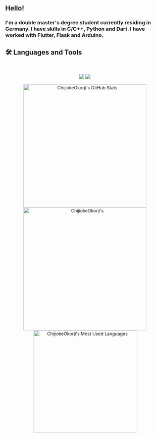 ## Hello!


### I'm a double master's degree student currently residing in Germany. I have skills in C/C++, Python and Dart. I have worked with Flutter, Flask and Arduino.

## 🛠️ Languages and Tools

<br>

<p align="center">
  <img src="https://skillicons.dev/icons?i=mongodb,html,css,sass,git,figma,aws,flutter,docker,c,c++" />
  <img src="https://skillicons.dev/icons?i=python,vscode,linux,ubuntu,gitlab,matlab,flask,arduino,obsidian,cmd" />
</p>

<div align=center>
  <img width=390 src="https://github-readme-stats.vercel.app/api?username=Paulo-V-R-Anjos&theme=transparent&count_private=true&show_icons=true&rank_icon=github&locale=en" alt="ChijiokeOkorji's GitHub Stats" />
  <img width=390 src="https://github-readme-streak-stats.herokuapp.com/?user=Paulo-V-R-Anjos&theme=transparent&count_private=true&border_radius=10&locale=en" alt="ChijiokeOkorji's" />
  <img width=325 src="https://github-readme-stats.vercel.app/api/top-langs?username=Paulo-V-R-Anjos&theme=transparent&layout=donut&hide=css&langs_count=8&border_radius=10&show_icons=true&locale=en" alt="ChijiokeOkorji's Most Used Languages" />
</div>


<!--
**Paulo-V-R-Anjos/Paulo-V-R-Anjos** is a ✨ _special_ ✨ repository because its `README.md` (this file) appears on your GitHub profile.

Here are some ideas to get you started:

- 🔭 I’m currently working on ...
- 🌱 I’m currently learning ...
- 👯 I’m looking to collaborate on ...
- 🤔 I’m looking for help with ...
- 💬 Ask me about ...
- 📫 How to reach me: ...
- 😄 Pronouns: ...
- ⚡ Fun fact: ...
-->
